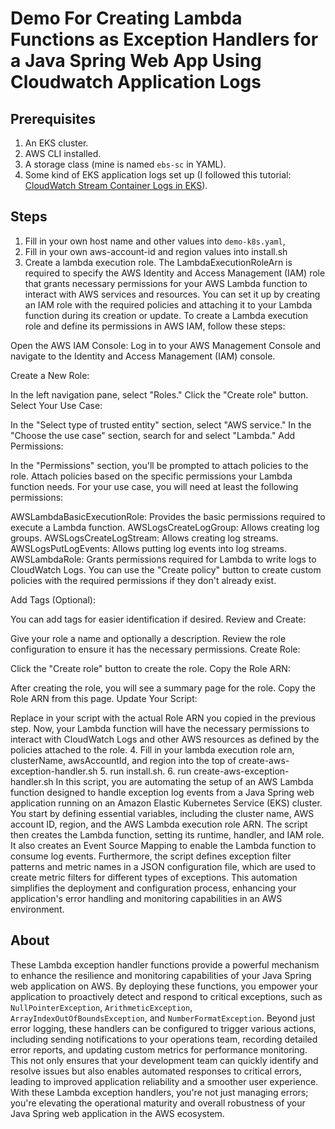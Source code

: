 # Demo For Creating Lambda Functions as Exception Handlers for a Java Spring Web App Using Cloudwatch Application Logs

## Prerequisites
1. An EKS cluster.
2. AWS CLI installed.
3. A storage class (mine is named `ebs-sc` in YAML).
4. Some kind of EKS application logs set up (I followed this tutorial: [CloudWatch Stream Container Logs in EKS](https://repost.aws/knowledge-center/cloudwatch-stream-container-logs-eks)).

## Steps
1. Fill in your own host name and other values into `demo-k8s.yaml`, 
2. Fill in your own aws-account-id and region values into install.sh
3. Create a lambda execution role. The LambdaExecutionRoleArn is required to specify the AWS Identity and Access Management (IAM) role that grants necessary permissions for your AWS Lambda function to interact with AWS services and resources. You can set it up by creating an IAM role with the required policies and attaching it to your Lambda function during its creation or update.
   To create a Lambda execution role and define its permissions in AWS IAM, follow these steps:

Open the AWS IAM Console: Log in to your AWS Management Console and navigate to the Identity and Access Management (IAM) console.

Create a New Role:

In the left navigation pane, select "Roles."
Click the "Create role" button.
Select Your Use Case:

In the "Select type of trusted entity" section, select "AWS service."
In the "Choose the use case" section, search for and select "Lambda."
Add Permissions:

In the "Permissions" section, you'll be prompted to attach policies to the role. Attach policies based on the specific permissions your Lambda function needs. For your use case, you will need at least the following permissions:

AWSLambdaBasicExecutionRole: Provides the basic permissions required to execute a Lambda function.
AWSLogsCreateLogGroup: Allows creating log groups.
AWSLogsCreateLogStream: Allows creating log streams.
AWSLogsPutLogEvents: Allows putting log events into log streams.
AWSLambdaRole: Grants permissions required for Lambda to write logs to CloudWatch Logs.
You can use the "Create policy" button to create custom policies with the required permissions if they don't already exist.

Add Tags (Optional):

You can add tags for easier identification if desired.
Review and Create:

Give your role a name and optionally a description.
Review the role configuration to ensure it has the necessary permissions.
Create Role:

Click the "Create role" button to create the role.
Copy the Role ARN:

After creating the role, you will see a summary page for the role. Copy the Role ARN from this page.
Update Your Script:

Replace <your-lambda-execution-role-arn> in your script with the actual Role ARN you copied in the previous step.
Now, your Lambda function will have the necessary permissions to interact with CloudWatch Logs and other AWS resources as defined by the policies attached to the role.
4. Fill in your lambda execution role arn, clusterName, awsAccountId, and region into the top of create-aws-exception-handler.sh
5. run install.sh.
6. run create-aws-exception-handler.sh In this script, you are automating the setup of an AWS Lambda function designed to handle exception log events from a Java Spring web application running on an Amazon Elastic Kubernetes Service (EKS) cluster. You start by defining essential variables, including the cluster name, AWS account ID, region, and the AWS Lambda execution role ARN. The script then creates the Lambda function, setting its runtime, handler, and IAM role. It also creates an Event Source Mapping to enable the Lambda function to consume log events. Furthermore, the script defines exception filter patterns and metric names in a JSON configuration file, which are used to create metric filters for different types of exceptions. This automation simplifies the deployment and configuration process, enhancing your application's error handling and monitoring capabilities in an AWS environment.



## About
These Lambda exception handler functions provide a powerful mechanism to enhance the resilience and monitoring capabilities of your Java Spring web application on AWS. By deploying these functions, you empower your application to proactively detect and respond to critical exceptions, such as `NullPointerException`, `ArithmeticException`, `ArrayIndexOutOfBoundsException`, and `NumberFormatException`. Beyond just error logging, these handlers can be configured to trigger various actions, including sending notifications to your operations team, recording detailed error reports, and updating custom metrics for performance monitoring. This not only ensures that your development team can quickly identify and resolve issues but also enables automated responses to critical errors, leading to improved application reliability and a smoother user experience. With these Lambda exception handlers, you're not just managing errors; you're elevating the operational maturity and overall robustness of your Java Spring web application in the AWS ecosystem.
